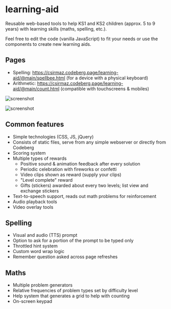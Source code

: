 # learning-aid

Reusable web-based tools to help KS1 and KS2 children (approx. 5 to 9 years) with learning skills (maths, spelling, etc.).

Feel free to edit the code (vanilla JavaScript) to fit your needs or use the components to create new learning aids.

## Pages

- Spelling: https://csirmaz.codeberg.page/learning-aid/@main/spellbee.html (for a device with a physical keyboard)
- Arithmetic: https://csirmaz.codeberg.page/learning-aid/@main/count.html (compatible with touchscreens & mobiles)

![screenshot](https://www.postminart.com/cdn/spell-sample.jpg)

![screenshot](https://www.postminart.com/cdn/count-sample.jpg)

## Common features

- Simple technologies (CSS, JS, jQuery)
- Consists of static files, serve from any simple webserver or directly from Codeberg
- Scoring system
- Multiple types of rewards
    - Positive sound & animation feedback after every solution
    - Periodic celebration with fireworks or confetti
    - Video clips shown as reward (supply your clips)
    - "Level complete" reward
    - Gifts (stickers) awarded about every two levels; list view and exchange stickers
- Text-to-speech support, reads out math problems for reinforcement
- Audio playback tools
- Video overlay tools

## Spelling

- Visual and audio (TTS) prompt
- Option to ask for a portion of the prompt to be typed only
- Throttled hint system
- Custom word wrap logic
- Remember question asked across page refreshes

## Maths

- Multiple problem generators
- Relative frequencies of problem types set by difficulty level
- Help system that generates a grid to help with counting
- On-screen keypad


